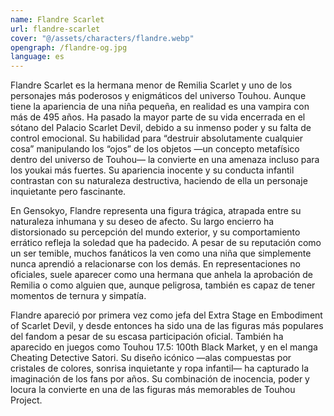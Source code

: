 ```yaml
---
name: Flandre Scarlet
url: flandre-scarlet
cover: "@/assets/characters/flandre.webp"
opengraph: /flandre-og.jpg
language: es
---
```


Flandre Scarlet es la hermana menor de Remilia Scarlet y uno de los personajes más poderosos y enigmáticos del universo Touhou. Aunque tiene la apariencia de una niña pequeña, en realidad es una vampira con más de 495 años. Ha pasado la mayor parte de su vida encerrada en el sótano del Palacio Scarlet Devil, debido a su inmenso poder y su falta de control emocional. Su habilidad para “destruir absolutamente cualquier cosa” manipulando los “ojos” de los objetos —un concepto metafísico dentro del universo de Touhou— la convierte en una amenaza incluso para los youkai más fuertes. Su apariencia inocente y su conducta infantil contrastan con su naturaleza destructiva, haciendo de ella un personaje inquietante pero fascinante.

En Gensokyo, Flandre representa una figura trágica, atrapada entre su naturaleza inhumana y su deseo de afecto. Su largo encierro ha distorsionado su percepción del mundo exterior, y su comportamiento errático refleja la soledad que ha padecido. A pesar de su reputación como un ser temible, muchos fanáticos la ven como una niña que simplemente nunca aprendió a relacionarse con los demás. En representaciones no oficiales, suele aparecer como una hermana que anhela la aprobación de Remilia o como alguien que, aunque peligrosa, también es capaz de tener momentos de ternura y simpatía.

Flandre apareció por primera vez como jefa del Extra Stage en Embodiment of Scarlet Devil, y desde entonces ha sido una de las figuras más populares del fandom a pesar de su escasa participación oficial. También ha aparecido en juegos como Touhou 17.5: 100th Black Market, y en el manga Cheating Detective Satori. Su diseño icónico —alas compuestas por cristales de colores, sonrisa inquietante y ropa infantil— ha capturado la imaginación de los fans por años. Su combinación de inocencia, poder y locura la convierte en una de las figuras más memorables de Touhou Project.
